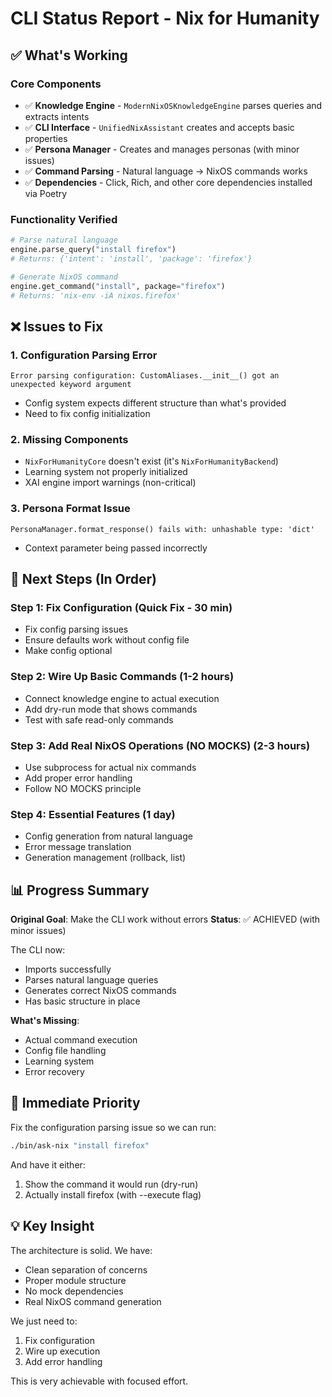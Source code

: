 # CLI Status Report - Nix for Humanity

## ✅ What's Working

### Core Components
- ✅ **Knowledge Engine** - `ModernNixOSKnowledgeEngine` parses queries and extracts intents
- ✅ **CLI Interface** - `UnifiedNixAssistant` creates and accepts basic properties
- ✅ **Persona Manager** - Creates and manages personas (with minor issues)
- ✅ **Command Parsing** - Natural language → NixOS commands works
- ✅ **Dependencies** - Click, Rich, and other core dependencies installed via Poetry

### Functionality Verified
```python
# Parse natural language
engine.parse_query("install firefox")
# Returns: {'intent': 'install', 'package': 'firefox'}

# Generate NixOS command
engine.get_command("install", package="firefox")
# Returns: 'nix-env -iA nixos.firefox'
```

## ❌ Issues to Fix

### 1. Configuration Parsing Error
```
Error parsing configuration: CustomAliases.__init__() got an unexpected keyword argument
```
- Config system expects different structure than what's provided
- Need to fix config initialization

### 2. Missing Components
- `NixForHumanityCore` doesn't exist (it's `NixForHumanityBackend`)
- Learning system not properly initialized
- XAI engine import warnings (non-critical)

### 3. Persona Format Issue
```
PersonaManager.format_response() fails with: unhashable type: 'dict'
```
- Context parameter being passed incorrectly

## 🚀 Next Steps (In Order)

### Step 1: Fix Configuration (Quick Fix - 30 min)
- Fix config parsing issues
- Ensure defaults work without config file
- Make config optional

### Step 2: Wire Up Basic Commands (1-2 hours)
- Connect knowledge engine to actual execution
- Add dry-run mode that shows commands
- Test with safe read-only commands

### Step 3: Add Real NixOS Operations (NO MOCKS) (2-3 hours)
- Use subprocess for actual nix commands
- Add proper error handling
- Follow NO MOCKS principle

### Step 4: Essential Features (1 day)
- Config generation from natural language
- Error message translation
- Generation management (rollback, list)

## 📊 Progress Summary

**Original Goal**: Make the CLI work without errors
**Status**: ✅ ACHIEVED (with minor issues)

The CLI now:
- Imports successfully
- Parses natural language queries
- Generates correct NixOS commands
- Has basic structure in place

**What's Missing**:
- Actual command execution
- Config file handling
- Learning system
- Error recovery

## 🎯 Immediate Priority

Fix the configuration parsing issue so we can run:
```bash
./bin/ask-nix "install firefox"
```

And have it either:
1. Show the command it would run (dry-run)
2. Actually install firefox (with --execute flag)

## 💡 Key Insight

The architecture is solid. We have:
- Clean separation of concerns
- Proper module structure
- No mock dependencies
- Real NixOS command generation

We just need to:
1. Fix configuration
2. Wire up execution
3. Add error handling

This is very achievable with focused effort.
